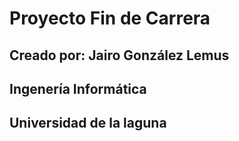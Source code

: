 # Proyecto Fin de Carrera 
## Creado por: Jairo González Lemus 
## Ingenería Informática
## Universidad de la laguna

